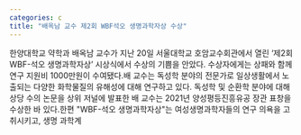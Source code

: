 ```yaml
---
categories: c
title: "배옥남 교수 제2회 WBF석오 생명과학자상 수상"
---
```

한양대학교 약학과 배옥남 교수가 지난 20일 서울대학교 호암교수회관에서 열린 ‘제2회 WBF-석오 생명과학자상’ 시상식에서 수상의 기쁨을 안았다. 수상자에게는 상패와 함께 연구 지원비 1000만원이 수여됐다.배 교수는 독성학 분야의 전문가로 일상생활에서 노출되는 다양한 화학물질의 유해성에 대해 연구하고 있다. 독성학 및 순환학 분야에 대해 상당 수의 논문을 상위 저널에 발표한 배 교수는 2021년 양성평등진흥유공 장관 표창을 수상한 바 있다.한편 "WBF-석오 생명과학자상"는 여성생명과학자들의 연구 의욕을 고취시키고, 생명 과학계